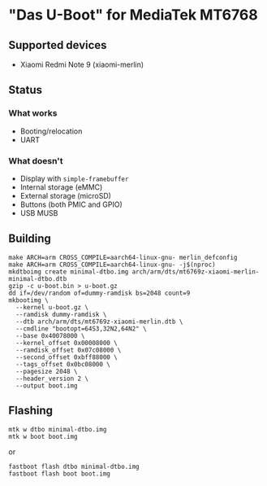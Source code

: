 # "Das U-Boot" for MediaTek MT6768
## Supported devices
* Xiaomi Redmi Note 9 (xiaomi-merlin)

## Status
### What works
* Booting/relocation
* UART
### What doesn't
* Display with `simple-framebuffer`
* Internal storage (eMMC)
* External storage (microSD)
* Buttons (both PMIC and GPIO)
* USB MUSB

## Building
```
make ARCH=arm CROSS_COMPILE=aarch64-linux-gnu- merlin_defconfig
make ARCH=arm CROSS_COMPILE=aarch64-linux-gnu- -j$(nproc)
mkdtboimg create minimal-dtbo.img arch/arm/dts/mt6769z-xiaomi-merlin-minimal-dtbo.dtb
gzip -c u-boot.bin > u-boot.gz
dd if=/dev/random of=dummy-ramdisk bs=2048 count=9
mkbootimg \
  --kernel u-boot.gz \
  --ramdisk dummy-ramdisk \
  --dtb arch/arm/dts/mt6769z-xiaomi-merlin.dtb \
  --cmdline "bootopt=64S3,32N2,64N2" \
  --base 0x40078000 \
  --kernel_offset 0x00008000 \
  --ramdisk_offset 0x07c08000 \
  --second_offset 0xbff88000 \
  --tags_offset 0x0bc08000 \
  --pagesize 2048 \
  --header_version 2 \
  --output boot.img
```

## Flashing
```
mtk w dtbo minimal-dtbo.img
mtk w boot boot.img
```
or
```
fastboot flash dtbo minimal-dtbo.img
fastboot flash boot boot.img
```
